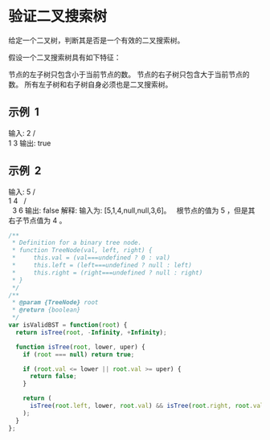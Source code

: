 # 验证二叉搜索树

给定一个二叉树，判断其是否是一个有效的二叉搜索树。

假设一个二叉搜索树具有如下特征：

节点的左子树只包含小于当前节点的数。
节点的右子树只包含大于当前节点的数。
所有左子树和右子树自身必须也是二叉搜索树。

## 示例  1

输入:
2
/ \
 1 3
输出: true

## 示例  2

输入:
5
/ \
 1 4
  / \
  3 6
输出: false
解释: 输入为: [5,1,4,null,null,3,6]。
  根节点的值为 5 ，但是其右子节点值为 4 。

```js
/**
 * Definition for a binary tree node.
 * function TreeNode(val, left, right) {
 *     this.val = (val===undefined ? 0 : val)
 *     this.left = (left===undefined ? null : left)
 *     this.right = (right===undefined ? null : right)
 * }
 */
/**
 * @param {TreeNode} root
 * @return {boolean}
 */
var isValidBST = function(root) {
  return isTree(root, -Infinity, +Infinity);

  function isTree(root, lower, uper) {
    if (root === null) return true;

    if (root.val <= lower || root.val >= uper) {
      return false;
    }

    return (
      isTree(root.left, lower, root.val) && isTree(root.right, root.val, uper)
    );
  }
};
```
